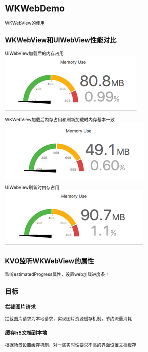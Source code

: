 # WKWebDemo
WKWebView的使用

## WKWebView和UIWebView性能对比

UIWebView加载后的内存占用</br>
![img](https://github.com/zhuzhuxingtianxia/WKWebDemo/blob/master/web.png)

WKWebView加载后内存占用和刷新加载时内存基本一致</br>
![img](https://github.com/zhuzhuxingtianxia/WKWebDemo/blob/master/wk.png)

 UIWebView刷新时内存占用</br>
 ![img](https://github.com/zhuzhuxingtianxia/WKWebDemo/blob/master/mjweb.png)

## KVO监听WKWebView的属性

监听estimatedProgress属性，设置web加载进度条！
###

## 目标
### 拦截图片请求
  拦截图片请求为本地请求，实现图片资源缓存机制，节约流量消耗
  
### 缓存h5文档到本地
根据场景设置缓存机制，对一些实时性要求不高的界面设置文档缓存
